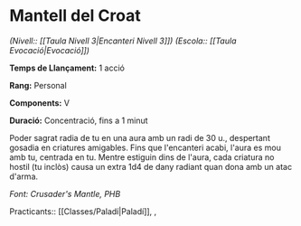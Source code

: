# Mantell del Croat

*(Nivell:: [[Taula Nivell 3|Encanteri Nivell 3]]) (Escola:: [[Taula Evocació|Evocació]])*

**Temps de Llançament:** 1 acció

**Rang:** Personal

**Components:** V

**Duració:** Concentració, fins a 1 minut

Poder sagrat radia de tu en una aura amb un radi de 30 u., despertant gosadia en criatures amigables. Fins que l'encanteri acabi, l'aura es mou amb tu, centrada en tu. Mentre estiguin dins de l'aura, cada criatura no hostil (tu inclòs) causa un extra 1d4 de dany radiant quan dona amb un atac d'arma.


*Font: Crusader's Mantle, PHB*



Practicants:: [[Classes/Paladí|Paladí]], ,